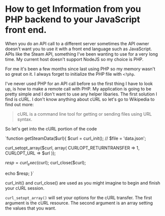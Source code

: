 # How to get Information from you PHP backend to your JavaScript front end.

When you do an API call to a different server sometimes the API owner doesn't want you to use it with a front end language such as JavaScript. APIs like the Steam API, something I've been wanting to use for a very long time. My current host doesn't support NodeJS so my choice is PHP. 

For me it's been a few months since last using PHP so my memory wasn't so great on it. I always forget to initialize the PHP file with `<?php`.

I've never used PHP for an API call before so the first thing I have to look up, is how to make a remote call with PHP. My application is going to be pretty simple and I don't want to use any helper libaries. The first solution I find is cURL. I don't know anything about cURL so let's go to Wikipedia to find out more:

> cURL is a command line tool for getting or sending files using URL syntax.

So let's get into the cURL portion of the code

`function getSteamData($url){
  $curl = curl_init();
  // $file = 'data.json';

  curl_setopt_array($curl, array(
    CURLOPT_RETURNTRANSFER => 1,
    CURLOPT_URL => $url
  ));

  $resp = curl_exec($curl);
  curl_close($curl);
  
  echo $resp;
}`

curl_init() and curl_close() are used as you might imagine to begin and finish your cURL session.

`curl_setopt_array()` will set your options for the cURL transfer. The first argument is the cURL resource. The second argument is an array setting the values that you want.
